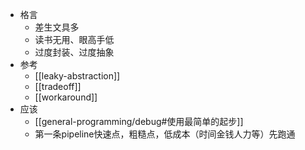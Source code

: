 - 格言
  - 差生文具多
  - 读书无用、眼高手低
  - 过度封装、过度抽象
- 参考
  - [[leaky-abstraction]]
  - [[tradeoff]]
  - [[workaround]]
- 应该
  - [[general-programming/debug#使用最简单的起步]]
  - 第一条pipeline快速点，粗糙点，低成本（时间金钱人力等）先跑通